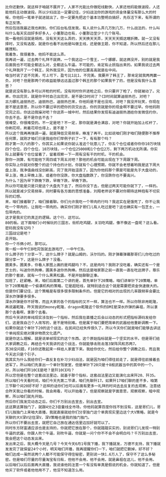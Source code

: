 	比你还勤快，就这样子咱就不展开了。人家不光能比你做短线勤快，人家还他妈能做波段，人还能他妈主动做波段。所以少妇战法一定要记住，少妇战法你的游戏的资金体量没有那么大的时候，你他妈一笔单子就进就出了。你一定要先把这个基本功整明白搞好，先存活下来，有所谓的有正反馈。
	然后包括我最近我也刷到，你们后台私信发我，有人说什么弄几万到几万，什么战法的，什么叫叫什么每天实战好多好多人，小董那边也有，小董那边至少十几个账号。
	我一看他妈没就是胡闹，没有天天这么弄的，天天换天天弄，天天天天搁这瞎折腾，就一又没有择时，又没有选股，就是你也看不出他是叫做主线，还是做主题，你不知道，所以然后还在那儿瞎搅和。
	我着急，我很着急，他妈不能这么弄。
	我再说一遍，过去两个礼拜不就俩，一个我这边一个雪王，一个娜娜，就这俩没开，别的就是我后面我也不可能全都这么对，全都这么牛逼。不可能的，肯定有止损指出来的。如果我说过去两个礼拜我开了一个韩王，另外我没开，因为他的位置高高就是在中间。
	咱当时说了这不完美，可上可下，盈亏比1比1，不完美。我要开了韩王了，那肯定就我两两赢一负，对吧？但是那两个的收益能够远远盖过那个韩王的那个如果我干了的，但是没有我什么意思？
	就是说没有那么多可以开枪的时机，没有同时你开进枪之后，你只要开了枪了，你就被动了。兄弟，你出完货，就是你平时自己出完货，是不是CD时间了？CD时间就算迪丽热巴，对吧？
	古力娜扎迪丽热巴，迪丽热巴，迪丽热巴来，你他妈是不是也没戏，对吧？我没开玩笑，你现在是不是这意思，所以你不要过早的把你的货交出去，你的货就是你的现金啊不要过早。你他妈刚交完之后，你这边我操对吧？你这弄一城中村，然后结果你发现有迪迪丽热酒给你发微信约你，你去不去，是不是你去不去？
	很难受，你很难受的。不一定是吧？不一定，那你就是满仓满容，对吧？你就开始加上杠杆了，你刷花呗，刷着花呗也得上，是不是？
	所以这个我再再强调一遍，就是降低交易频率，瞅准了再干。比如说咱们刚才咱们随便那不推荐任何票，就刚才咱们只是我给你们举例子扒了一下，有有那个吗？
	刚才第一次八的那个，你其实上如果说你就认准这个玩意儿了，你五个仓位或者你你你10万块钱四个仓位，四个仓位，10万块钱，一个仓位25000和1个仓位2万，剩下两万机动无所谓。你实际上就要有个仓位留着了，留着观察一下一周有没有干的时机，干的机会。
	那你一测算，有可能他下周四或下周五对吧？那他的机会可能出现在下下周跟下周。
	你实际上你就对你整个的这个持仓的计划，你就有个心理预期，你就不会老想着哟我是这下周大盘上涨，我净值曲线没创新高，完了我开始沮丧了。因为你他妈那个票是可能是先于大盘动的，早上涨，晚上早晚上涨，或者你你没跌，你大盘指数跌了，你没跌你也不要高兴。
	为什么？因为早下跌晚下跌，早晚下跌，早晚下跌。
	所以你可能是只是只是这个大盘先下去了，然后你没下去，但是过两天可能你就下了，一样的。所以就是减少交易频率，同时要有各方面的思想准备，刘翔老师说不要对你期待这种抱有不切实际的幻想。
	来，咱们接着聊了，咱们接着聊。你们允许我吃一个带肉的行吗？我这实在是饿死了，你不让我吃一个带肉的，让我吃一带肉的。确实你们刚才哥们儿有人吃过是吧？这也确实有一包芝士，一包带肉的。
	这才是我买它的真正的逻辑。这个行，这可以。
	80的板。这下面咱们小时候玩的三国志，街机吃鸡腿，关羽吃鸡腿，像不像这一盘呢？这么看。密码我没有记吗？
	三国战记是吧？
	走开始。
	你一个币俩小时，那可以。
	我一般一中午仨B吃完饭就去游戏厅，一中午仨B。
	什么牌子的？分享一下，这什么牌子？就是山姆的，沃尔玛的。刚才弹幕弹幕那哥们儿你吃过的跟分享一下，这是什么牌子？没看。
	圃美多。圃美多，你看人家图上画的是鸡腿吗？不，这是肉吗？我刚才没吃着，确实还有一个是芝士的，叫迷你热狗棒，圃美多迷你热狗棒。然后这是咱家那之前一直我一直在吃这牌子，尊乐的那个套装，就有一个什么黑黑松露。不是开始聊聊正事。
	加班了，赶紧睡。来，咱们后面第二个讲的是，首先单针下20策略，咱们讲单针下20策略，单针下20策略是一个偷袭机构的策略，它是超短线，就特别适合这个就是需要把资金快速做大的。
	但是你们要记住，这个策略是有很多很多限制条件的。但是它的相对的出现的几率跟频率会要比深水炸弹要多很多。
	深水炸弹是你不好等，而且大家的各个的指标的又不一样，算法也不一样。所以你除非用乾隆，再说遍乾隆，昨天我说的money乾隆，dragon乾隆这个软件的DMI是深水炸弹的鼻祖，所以拿那个去看啊，拿那个去看。
	然后今天讲的单纯现实涉及到一个指标，然后我在直播之后会以动态的形式把指标源码发给你们，这是我自己个人改写的，是不是特别难。但是属于咱们要把简单的武器给他重新调教一下。
	如果你就这个单针下20的这个战法，在民间已经失传很久了。所以今天你们就是咱们能够去讲这个单纯现实绝对算非物质文化遗产。
	就是你这么理解，就是说单帧现实的这个东西，这个原始指标就是一个坚实的水平。但是哥们给大家调教之后，再结合今天我讲的这个战法，你就能够击败击落3架阵风和苏两7。
	苏30没问题，F16你还敢起来一样给人家震下来。我给你优化，然后给你整个调教之后，而且我今天这只是个引子。
	我其实为什么我给你们一直反复在补习少妇战法，就是因为咱们得往前走了，就是得往前接着去进军了。所以咱们先拿出一个单针驾驶室，但是单针下20只是十8般武器当中的其中的一个。
	对，所以咱们歼10CE是吧？是歼10CE吗？
	所以您但是在整个这套战法里边，就基于那个指标，这套战法里边又能演化出来歼20、歼35。
	所以咱们今天看时间，咱们今天先第二节课，咱们先聊歼17。如果歼17咱们聊的差不多，咱第三节聊个间20好不好？这样的话你们也可以后面有更多一礼拜的时间去去反复的去观察。注意结合昨天我让你看的时候，我会用看，可以开始看了。但是观察就是字面意思，观察观察，暗中观察，所以咱们就先开始。
	然后你们我发完动态之后，你们千万别出去宣去，别出去宣。
	这这算这算独门了，就跟4分之3音量线全市场，你他妈就算百度你找不到没有，这是哥们儿，哥们儿独独门上来咱大直播，我就直接就给你们分享独门这个单真现实里边这个大V策略，就是今天聊的大V深V记住深V，深V策略也是我的独门独门。
	所以你们不要出去宣，就把它自己放在通达信里边加好就可以了。
	同时东方财富通应该也是支持的，你就把它放在那个，你就踏踏实实的，别说哥们儿发现一特别牛逼的武器，你跟人吹个牛逼，别吹牛逼，你就是一问个你不不会不会明白吗？千万别出去宣，我会把这个动态发出来。
	发出来之后，我大概今天是几号？今天今天6月1号我下播，我下播就发，万德不支持，我下播就发发完了就保留24个小时，明天咱们开播，我再提醒你们一下，咱们就把它删掉，好不好？
	咱们达成一虽然说两个人都不可能保守得住秘密，更别说一快1.6万人了，保守不了这么多秘密。但是咱们尽量的尽量淘宝有归有，但他不会用，他不会用，就是鼻祖在这儿，他不会用。
	以后咱们以后后面再大直播，我说谁他妈注意一个有没有单真是假说的机会，你就知道了。但是他买了软件或者他他用不了，他没不知道怎么用。